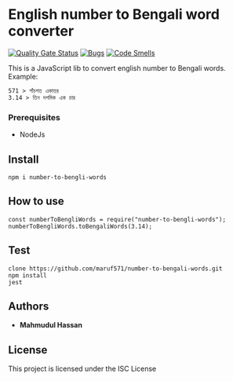 # English number to Bengali word converter
[![Quality Gate Status](https://sonarcloud.io/api/project_badges/measure?project=maruf571_number-to-bengali-words&metric=alert_status)](https://sonarcloud.io/summary/new_code?id=maruf571_number-to-bengali-words)
[![Bugs](https://sonarcloud.io/api/project_badges/measure?project=maruf571_number-to-bengali-words&metric=bugs)](https://sonarcloud.io/summary/new_code?id=maruf571_number-to-bengali-words)
[![Code Smells](https://sonarcloud.io/api/project_badges/measure?project=maruf571_number-to-bengali-words&metric=code_smells)](https://sonarcloud.io/summary/new_code?id=maruf571_number-to-bengali-words)

This is a JavaScript lib to convert english number to Bengali words. 
Example:
```
571 > পাঁচশত একাত্তর
3.14 > তিন দশমিক এক চার
```

### Prerequisites
* NodeJs 

## Install
```
npm i number-to-bengli-words
``` 

## How to use
```
const numberToBengliWords = require("number-to-bengli-words");
numberToBengliWords.toBengaliWords(3.14);
```

## Test
```
clone https://github.com/maruf571/number-to-bengali-words.git
npm install
jest
```

## Authors
* **Mahmudul Hassan**

## License
This project is licensed under the ISC License
